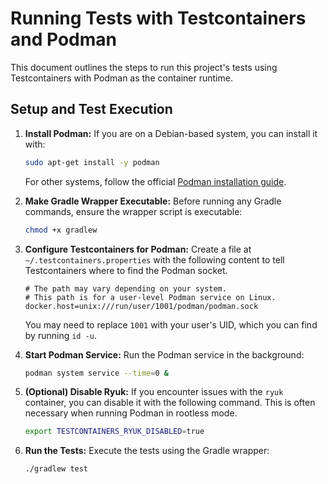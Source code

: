 # Running Tests with Testcontainers and Podman

This document outlines the steps to run this project's tests using Testcontainers with Podman as the container runtime.

## Setup and Test Execution

1.  **Install Podman:**
    If you are on a Debian-based system, you can install it with:
    ```bash
    sudo apt-get install -y podman
    ```
    For other systems, follow the official [Podman installation guide](https://podman.io/getting-started/installation).

2.  **Make Gradle Wrapper Executable:**
    Before running any Gradle commands, ensure the wrapper script is executable:
    ```bash
    chmod +x gradlew
    ```

3.  **Configure Testcontainers for Podman:**
    Create a file at `~/.testcontainers.properties` with the following content to tell Testcontainers where to find the Podman socket.
    ```properties
    # The path may vary depending on your system.
    # This path is for a user-level Podman service on Linux.
    docker.host=unix:///run/user/1001/podman/podman.sock
    ```
    You may need to replace `1001` with your user's UID, which you can find by running `id -u`.

4.  **Start Podman Service:**
    Run the Podman service in the background:
    ```bash
    podman system service --time=0 &
    ```

5.  **(Optional) Disable Ryuk:**
    If you encounter issues with the `ryuk` container, you can disable it with the following command. This is often necessary when running Podman in rootless mode.
    ```bash
    export TESTCONTAINERS_RYUK_DISABLED=true
    ```

6.  **Run the Tests:**
    Execute the tests using the Gradle wrapper:
    ```bash
    ./gradlew test
    ```
